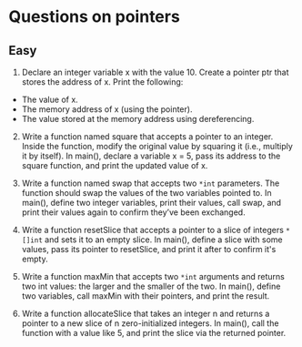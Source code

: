 # Questions on pointers

## Easy

1. Declare an integer variable x with the value 10. Create a pointer ptr that stores the address of x. Print the following:

- The value of x.
- The memory address of x (using the pointer).
- The value stored at the memory address using dereferencing.

2. Write a function named square that accepts a pointer to an integer. Inside the function, modify the original value by squaring it (i.e., multiply it by itself). In main(), declare a variable x = 5, pass its address to the square function, and print the updated value of x.

3. Write a function named swap that accepts two `*int` parameters. The function should swap the values of the two variables pointed to. In main(), define two integer variables, print their values, call swap, and print their values again to confirm they’ve been exchanged.

4. Write a function resetSlice that accepts a pointer to a slice of integers `*[]int` and sets it to an empty slice. In main(), define a slice with some values, pass its pointer to resetSlice, and print it after to confirm it's empty.

5. Write a function maxMin that accepts two `*int` arguments and returns two int values: the larger and the smaller of the two. In main(), define two variables, call maxMin with their pointers, and print the result.

6. Write a function allocateSlice that takes an integer n and returns a pointer to a new slice of n zero-initialized integers. In main(), call the function with a value like 5, and print the slice via the returned pointer.
